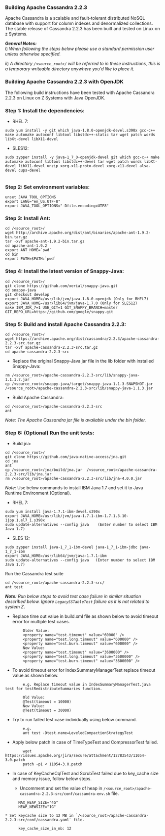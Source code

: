 ### Building Apache Cassandra 2.2.3

Apache Cassandra is a scalable and fault-tolerant distributed NoSQL database with support for column indexes and denormalized collections. The stable release of Cassandra 2.2.3 has been built and tested on Linux on z Systems.

_**General Notes:**_  
i) _When following the steps below please use a standard permission user unless otherwise specified._

ii) _A directory `/<source_root>/` will be referred to in these instructions, this is a temporary writeable directory anywhere you'd like to place it._

### Building Apache Cassandra 2.2.3 with OpenJDK

The following build instructions have been tested with Apache Cassandra 2.2.3 on Linux on Z Systems with Java OpenJDK.

### Step 1: Install the dependencies:

* RHEL 7:
```
sudo yum install -y git which java-1.8.0-openjdk-devel.s390x gcc-c++ make automake autoconf libtool libstdc++-static tar wget patch words libXt-devel libX11-devel

```
* SLES12:
```
sudo zypper install -y java-1_7_0-openjdk-devel git which gcc-c++ make automake autoconf libtool libstdc++-devel tar wget patch words libXt-devel libX11-devel unzip xorg-x11-proto-devel xorg-x11-devel alsa-devel cups-devel
 
```
### Step 2: Set environment variables:
```    
unset JAVA_TOOL_OPTIONS
export LANG="en_US.UTF-8"
export JAVA_TOOL_OPTIONS="-Dfile.encoding=UTF8"
```        
### Step 3: Install Ant:
```
cd /<source_root>/
wget http://archive.apache.org/dist/ant/binaries/apache-ant-1.9.2-bin.tar.gz
tar -xvf apache-ant-1.9.2-bin.tar.gz
cd apache-ant-1.9.2
export ANT_HOME=`pwd`
cd bin
export PATH=$PATH:`pwd`
```
### Step 4: Install the latest version of Snappy-Java:
 ```
cd /<source_root>/
git clone https://github.com/xerial/snappy-java.git
cd snappy-java
git checkout develop
export JAVA_HOME=/usr/lib/jvm/java-1.8.0-openjdk (Only for RHEL7)
export JAVA_HOME=/usr/lib64/jvm/java-1.7.0 (Only for SLES12)
make IBM_JDK_7=1 USE_GIT=1 GIT_SNAPPY_BRANCH=master GIT_REPO_URL=https://github.com/google/snappy.git
```        
### Step 5: Build and install Apache Cassandra 2.2.3:
```
cd /<source_root>/
wget https://archive.apache.org/dist/cassandra/2.2.3/apache-cassandra-2.2.3-src.tar.gz
tar -xvf apache-cassandra-2.2.3-src.tar.gz
cd apache-cassandra-2.2.3-src
```        
* Replace the original Snappy-Java jar file in the lib folder with installed Snappy-Java:
```
rm /<source_root>/apache-cassandra-2.2.3-src/lib/snappy-java-1.1.1.7.jar
cp /<source_root>/snappy-java/target/snappy-java-1.1.3-SNAPSHOT.jar /<source_root>/apache-cassandra-2.2.3-src/lib/snappy-java-1.1.3.jar
```    
* Build Apache Cassandra:
```
cd /<source_root>/apache-cassandra-2.2.3-src
ant
```  

_*Note:* The Apache Cassandra jar file is available under the bin folder._
    
### Step 6: (Optional) Run the unit tests:

* Build jna:
```
cd /<source_root>/
git clone https://github.com/java-native-access/jna.git
cd jna
ant
cp /<source_root>/jna/build/jna.jar  /<source_root>/apache-cassandra-2.2.3-src/lib/jna.jar
rm /<source_root>/apache-cassandra-2.2.3-src/lib/jna-4.0.0.jar

```
_*Note:*_ 
Use below commands to install IBM Java 1.7 and set it to Java Runtime Environment (Optional).

* RHEL 7:
```
sudo yum install java-1.7.1-ibm-devel.s390x
export JAVA_HOME=/usr/lib/jvm/java-1.7.1-ibm-1.7.1.3.10-1jpp.1.el7_1.s390x
sudo update-alternatives --config java    (Enter number to select IBM Java 1.7) 
```
* SLES 12:
```
sudo zypper install java-1_7_1-ibm-devel java-1_7_1-ibm-jdbc java-1_7_1-ibm
export JAVA_HOME=/usr/lib64/jvm/java-1.7.1-ibm
sudo update-alternatives --config java   (Enter number to select IBM Java 1.7)
```

Run the Cassandra test suite         
```
cd /<source_root>/apache-cassandra-2.2.3-src/
ant test
```        
_**Note:**_ 
_Run below steps to avoid test case failure in similar situation described below. Ignore `LegacySSTableTest` failure as it is not related to system Z_.

*  Replace time out value in build.xml file as shown below to avoid timeout error for multiple test cases.
```
        Older Value:
        <property name="test.timeout" value="60000" />
        <property name="test.long.timeout" value="600000" />
        <property name="test.burn.timeout" value="600000" /> 
        New Value:
        <property name="test.timeout" value="3600000" />
        <property name="test.long.timeout" value="3600000" />
        <property name="test.burn.timeout" value="3600000" /> 
```
*  To avoid timeout error for IndexSummaryManagerTest replace timeout value as shown below.
```
        e.g. Replace timeout value in IndexSummaryManagerTest.java test for testRedistributeSummaries function.
        
        Old Value:
        @Test(timeout = 10000) 
        New Value:
        @Test(timeout = 30000)
```
*  Try to run failed test case individually using below command.
```
        e.g.
        ant test -Dtest.name=LeveledCompactionStrategyTest
```
*  Apply below patch in case of TimeTypeTest and CompressorTest failed.
```
        wget https://issues.apache.org/jira/secure/attachment/12783543/11054-3.0.patch
        patch -p1 < 11054-3.0.patch	
```  
*  In case of KeyCacheCqlTest and ScrubTest failed due to key_cache size and memory issue, follow below steps.  

    * Uncomment and set the value of heap in `/<source_root>/apache-cassandra-2.2.3-src/conf/cassandra-env.sh` file.
  ```
        MAX_HEAP_SIZE="4G"
        HEAP_NEWSIZE="1G"
```  
    * Set keycache size to 12 MB in `/<source_root>/apache-cassandra-2.2.3-src/conf/cassandra.yaml` file.
  ```
        key_cache_size_in_mb: 12
```